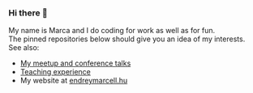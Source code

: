 ### Hi there 👋

My name is Marca and I do coding for work as well as for fun.  
The pinned repositories below should give you an idea of my interests.  
See also: 
- [My meetup and conference talks](conference-talks/conference-talks.md)  
- [Teaching experience](teaching/teaching.md)
- My website at [endreymarcell.hu](https://endreymarcell.hu)  

